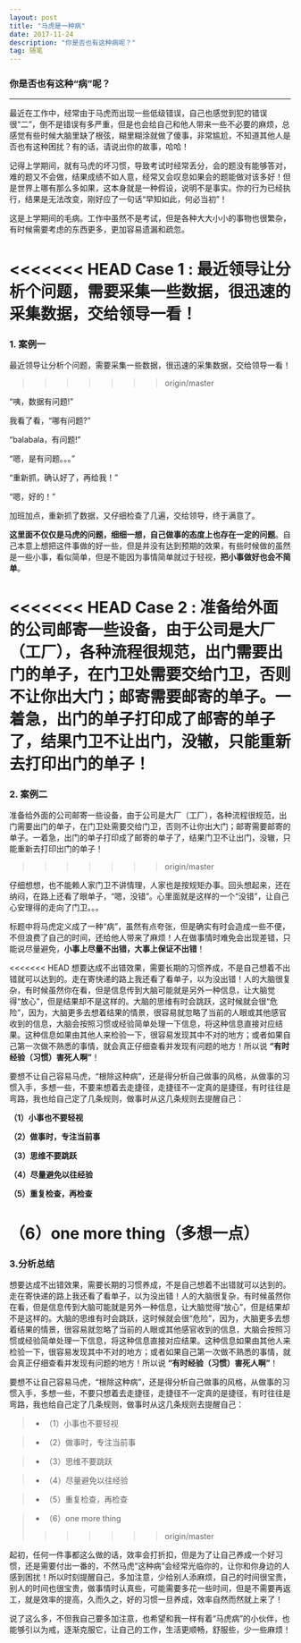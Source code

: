 ```yaml
---
layout: post
title: "马虎是一种病"
date: 2017-11-24
description: "你是否也有这种病呢？"
tag: 随笔
---
```


### 你是否也有这种“病”呢？
------
最近在工作中，经常由于马虎而出现一些低级错误，自己也感觉到犯的错误很“二”，倒不是错误有多严重，但是也会给自己和他人带来一些不必要的麻烦，总感觉有些时候大脑里缺了根弦，糊里糊涂就做了傻事，非常尴尬，不知道其他人是否也有这种困扰？有的话，请说出你的故事，哈哈！

记得上学期间，就有马虎的坏习惯，导致考试时经常丢分，会的题没有能够答对，难的题又不会做，结果成绩不如人意，经常又会叹息如果会的题能做对该多好！但是世界上哪有那么多如果，这本身就是一种假设，说明不是事实。你的行为已经执行，结果是无法改变，刚好应了一句话“早知如此，何必当初”！

这是上学期间的毛病。工作中虽然不是考试，但是各种大大小小的事物也很繁杂，有时候需要考虑的东西更多，更加容易遗漏和疏忽。

<<<<<<< HEAD
**Case 1** : 最近领导让分析个问题，需要采集一些数据，很迅速的采集数据，交给领导一看！
=======
### 1. 案例一

最近领导让分析个问题，需要采集一些数据，很迅速的采集数据，交给领导一看！
>>>>>>> origin/master

“咦，数据有问题!”

我看了看，“哪有问题?”

“balabala，有问题!”

“嗯，是有问题。。。”

“重新抓，确认好了，再给我！”

“嗯，好的！”

加班加点，重新抓了数据，又仔细检查了几遍，交给领导，终于满意了。

**这里面不仅仅是马虎的问题，细细一想，自己做事的态度上也存在一定的问题**。自己本意上想把这件事做的好一些，但是并没有达到预期的效果，有些时候做的虽然是一些小事，看似简单，但是不能因为事情简单就过于轻视，**把小事做好也会不简单**。

<<<<<<< HEAD
**Case 2**  : 准备给外面的公司邮寄一些设备，由于公司是大厂（工厂），各种流程很规范，出门需要出门的单子，在门卫处需要交给门卫，否则不让你出大门；邮寄需要邮寄的单子。一着急，出门的单子打印成了邮寄的单子了，结果门卫不让出门，没辙，只能重新去打印出门的单子！
=======
### 2. 案例二

准备给外面的公司邮寄一些设备，由于公司是大厂（工厂），各种流程很规范，出门需要出门的单子，在门卫处需要交给门卫，否则不让你出大门；邮寄需要邮寄的单子。一着急，出门的单子打印成了邮寄的单子了，结果门卫不让出门，没辙，只能重新去打印出门的单子！
>>>>>>> origin/master

仔细想想，也不能赖人家门卫不讲情理，人家也是按规矩办事。回头想起来，还在纳闷，在路上还看了眼单子，“嗯，没错”。心里面就是这样的一个“没错”，让自己心安理得的走向了门卫。。。

标题中将马虎定义成了一种“病”，虽然有点夸张，但是确实有时会造成一些不便，不但浪费了自己的时间，还给他人带来了麻烦！人在做事情时难免会出现差错，只能说尽量避免，**小事上尽量不出错，大事上保证不出错**！

<<<<<<< HEAD
想要达成不出错效果，需要长期的习惯养成，不是自己想着不出错就可以达到的。走在寄快递的路上我还看了看单子，以为没出错！人的大脑很复杂，有时候虽然你在看，但是信息传到大脑可能就是另外一种信息，让大脑觉得“放心”，但是结果却不是这样的。大脑的思维有时会跳跃，这时候就会很“危险”，因为，大脑更多去想着结果的情景，很容易就忽略了当前的人眼或其他感官收到的信息，大脑会按照习惯或经验简单处理一下信息，将这种信息直接对应结果。这种信息如果由其他人来检验一下，很容易发现其中不对的地方；或者如果自己第一次做不熟悉的事情，就会真正仔细查看并发现有问题的地方！所以说
**“有时经验（习惯）害死人啊”**！

要想不让自己容易马虎，“根除这种病”，还是得分析自己做事的风格，从做事的习惯入手，多想一些，不要来想着去走捷径，走捷径不一定真的是捷径，有时往往是弯路，我也给自己定了几条规则，做事时从这几条规则去提醒自己：

**（1）小事也不要轻视**

**（2）做事时，专注当前事**

**（3）思维不要跳跃**

**（4）尽量避免以往经验**

**（5）重复检查，再检查**

**（6）one more thing（多想一点）**
=======
### 3.分析总结

想要达成不出错效果，需要长期的习惯养成，不是自己想着不出错就可以达到的。走在寄快递的路上我还看了看单子，以为没出错！人的大脑很复杂，有时候虽然你在看，但是信息传到大脑可能就是另外一种信息，让大脑觉得“放心”，但是结果却不是这样的。大脑的思维有时会跳跃，这时候就会很“危险”，因为，大脑更多去想着结果的情景，很容易就忽略了当前的人眼或其他感官收到的信息，大脑会按照习惯或经验简单处理一下信息，将这种信息直接对应结果。这种信息如果由其他人来检验一下，很容易发现其中不对的地方；或者如果自己第一次做不熟悉的事情，就会真正仔细查看并发现有问题的地方！所以说
**“有时经验（习惯）害死人啊”**！

要想不让自己容易马虎，“根除这种病”，还是得分析自己做事的风格，从做事的习惯入手，多想一些，不要只想着去走捷径，走捷径不一定真的是捷径，有时往往是弯路，我也给自己定了几条规则，做事时从这几条规则去提醒自己：

> * （1）小事也不要轻视

> * （2）做事时，专注当前事

> * （3）思维不要跳跃

> * （4）尽量避免以往经验

> * （5）重复检查，再检查

> * （6）one more thing
>>>>>>> origin/master


起初，任何一件事都这么做的话，效率会打折扣，但是为了让自己养成一个好习惯，还是需要付出一番的，不然马虎“这种病”会经常光临你的，让你和你身边的人感到困扰！所以时刻提醒自己，多加注意，少给别人添麻烦，自己的时间很宝贵，别人的时间也很宝贵，做事情时认真些，可能需要多花一些时间，但是不需要再返工，就是效率的提高，久而久之，好的习惯一旦养成，效率自然而然就上来了！

说了这么多，不但我自己要多加注意，也希望和我一样有着“马虎病”的小伙伴，也能够引以为戒，逐渐克服它，让自己的工作，生活更顺畅，舒服些，少一些麻烦！
